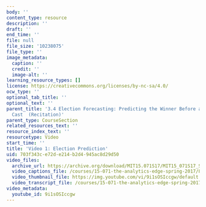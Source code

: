 ```yaml
---
body: ''
content_type: resource
description: ''
draft: ''
end_time: ''
file: null
file_size: '10238075'
file_type: ''
image_metadata:
  caption: ''
  credit: ''
  image-alt: ''
learning_resource_types: []
license: https://creativecommons.org/licenses/by-nc-sa/4.0/
ocw_type: ''
optional_tab_title: ''
optional_text: ''
parent_title: '3.4 Election Forecasting: Predicting the Winner Before any Votes are
  Cast  (Recitation)'
parent_type: CourseSection
related_resources_text: ''
resource_index_text: ''
resourcetype: Video
start_time: ''
title: 'Video 1: Election Prediction'
uid: 703f343c-e72d-e214-b2d4-945ac8d29d50
video_files:
  archive_url: https://archive.org/download/MIT15.071S17/MIT15_071S17_Session_3.4.02_300k.mp4
  video_captions_file: /courses/15-071-the-analytics-edge-spring-2017/8b003f80f9f15c9782042c3690f22e87_9i1sOSIccgw.vtt
  video_thumbnail_file: https://img.youtube.com/vi/9i1sOSIccgw/default.jpg
  video_transcript_file: /courses/15-071-the-analytics-edge-spring-2017/fc2465df4d69cfb736f0ce009f7ae44e_9i1sOSIccgw.pdf
video_metadata:
  youtube_id: 9i1sOSIccgw
---
```


